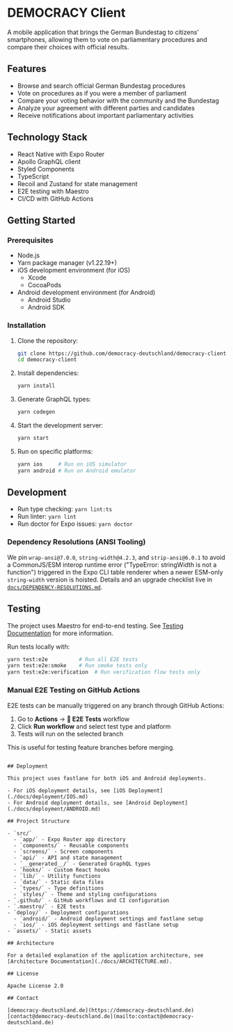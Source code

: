 # DEMOCRACY Client

A mobile application that brings the German Bundestag to citizens' smartphones, allowing them to vote on parliamentary procedures and compare their choices with official results.

## Features

- Browse and search official German Bundestag procedures
- Vote on procedures as if you were a member of parliament
- Compare your voting behavior with the community and the Bundestag
- Analyze your agreement with different parties and candidates
- Receive notifications about important parliamentary activities

## Technology Stack

- React Native with Expo Router
- Apollo GraphQL client
- Styled Components
- TypeScript
- Recoil and Zustand for state management
- E2E testing with Maestro
- CI/CD with GitHub Actions

## Getting Started

### Prerequisites

- Node.js
- Yarn package manager (v1.22.19+)
- iOS development environment (for iOS)
  - Xcode
  - CocoaPods
- Android development environment (for Android)
  - Android Studio
  - Android SDK

### Installation

1. Clone the repository:

   ```bash
   git clone https://github.com/democracy-deutschland/democracy-client.git
   cd democracy-client
   ```

2. Install dependencies:

   ```bash
   yarn install
   ```

3. Generate GraphQL types:

   ```bash
   yarn codegen
   ```

4. Start the development server:

   ```bash
   yarn start
   ```

5. Run on specific platforms:
   ```bash
   yarn ios     # Run on iOS simulator
   yarn android # Run on Android emulator
   ```

## Development

- Run type checking: `yarn lint:ts`
- Run linter: `yarn lint`
- Run doctor for Expo issues: `yarn doctor`

### Dependency Resolutions (ANSI Tooling)

We pin `wrap-ansi@7.0.0`, `string-width@4.2.3`, and `strip-ansi@6.0.1` to avoid a CommonJS/ESM interop runtime error ("TypeError: stringWidth is not a function") triggered in the Expo CLI table renderer when a newer ESM-only `string-width` version is hoisted. Details and an upgrade checklist live in [`docs/DEPENDENCY-RESOLUTIONS.md`](./docs/DEPENDENCY-RESOLUTIONS.md).

## Testing

The project uses Maestro for end-to-end testing. See [Testing Documentation](./docs/TESTING.md) for more information.

Run tests locally with:

```bash
yarn test:e2e          # Run all E2E tests
yarn test:e2e:smoke    # Run smoke tests only
yarn test:e2e:verification  # Run verification flow tests only
```

### Manual E2E Testing on GitHub Actions

E2E tests can be manually triggered on any branch through GitHub Actions:
1. Go to **Actions** → **🧪 E2E Tests** workflow
2. Click **Run workflow** and select test type and platform
3. Tests will run on the selected branch

This is useful for testing feature branches before merging.
```

## Deployment

This project uses fastlane for both iOS and Android deployments.

- For iOS deployment details, see [iOS Deployment](./docs/deployment/IOS.md)
- For Android deployment details, see [Android Deployment](./docs/deployment/ANDROID.md)

## Project Structure

- `src/`
  - `app/` - Expo Router app directory
  - `components/` - Reusable components
  - `screens/` - Screen components
  - `api/` - API and state management
  - `__generated__/` - Generated GraphQL types
  - `hooks/` - Custom React hooks
  - `lib/` - Utility functions
  - `data/` - Static data files
  - `types/` - Type definitions
  - `styles/` - Theme and styling configurations
- `.github/` - GitHub workflows and CI configuration
- `.maestro/` - E2E tests
- `deploy/` - Deployment configurations
  - `android/` - Android deployment settings and fastlane setup
  - `ios/` - iOS deployment settings and fastlane setup
- `assets/` - Static assets

## Architecture

For a detailed explanation of the application architecture, see [Architecture Documentation](./docs/ARCHITECTURE.md).

## License

Apache License 2.0

## Contact

[democracy-deutschland.de](https://democracy-deutschland.de)
[contact@democracy-deutschland.de](mailto:contact@democracy-deutschland.de)

